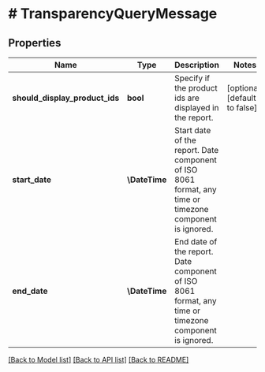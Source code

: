 # # TransparencyQueryMessage

## Properties

Name | Type | Description | Notes
------------ | ------------- | ------------- | -------------
**should_display_product_ids** | **bool** | Specify if the product ids are displayed in the report. | [optional] [default to false]
**start_date** | **\DateTime** | Start date of the report. Date component of ISO 8061 format, any time or timezone component is ignored. |
**end_date** | **\DateTime** | End date of the report. Date component of ISO 8061 format, any time or timezone component is ignored. |

[[Back to Model list]](../../README.md#models) [[Back to API list]](../../README.md#endpoints) [[Back to README]](../../README.md)
